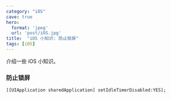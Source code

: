 ```yaml
---
category: "iOS"
cave: true
hero:
  format: 'jpeg'
  url: 'post/iOS.jpg'
title:  "iOS 小知识: 防止锁屏"
tags: [iOS]
---
```

介绍一些 iOS 小知识。

### 防止锁屏

`[[UIApplication sharedApplication] setIdleTimerDisabled:YES];`






